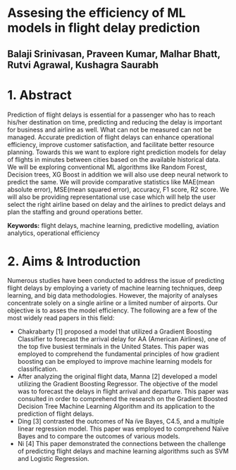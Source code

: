 # **Assesing the efficiency of ML models in flight delay prediction**
## Balaji Srinivasan, Praveen Kumar, Malhar Bhatt, Rutvi Agrawal, Kushagra Saurabh

# **1. Abstract**
Prediction of flight delays is essential for a passenger who has to reach his/her destination on time, predicting and reducing the delay is important for business and airline as well. What can not be measured can not be managed. Accurate prediction of flight delays can enhance operational efficiency, improve customer satisfaction, and facilitate better resource planning. Towards this we want to explore right prediction models for delay of flights in minutes between cities based on the available historical data. We will be exploring conventional ML algorithms like Random Forest, Decision trees, XG Boost in addition we will also use deep neural network to predict the same. We will provide comparative statistics like MAE(mean absolute error), MSE(mean squared error), accuracy, F1 score, R2 score. We will also be providing representational use case which will help the user select the right airline based on delay and the airlines to predict delays and plan the staffing and ground operations better. 

**Keywords:** flight delays, machine learning, predictive modelling, aviation analytics, operational efficiency

# **2. Aims & Introduction**

Numerous studies have been conducted to address the issue of predicting flight delays by employing a variety of machine learning techniques, deep learning, and big data methodologies. However, the majority of analyses concentrate solely on a single airline or a limited number of airports. Our objective is to asses the model efficiency. The following are a few of the most widely read papers in this field:


- Chakrabarty [1] proposed a model that utilized a Gradient Boosting Classifier to forecast the arrival delay for AA (American Airlines), one of the top five busiest terminals in the United States. This paper was employed to comprehend the fundamental principles of how gradient boosting can be employed to improve machine learning models for classification.
- After analyzing the original flight data, Manna [2] developed a model utilizing the Gradient Boosting Regressor. The objective of the model was to forecast the delays in flight arrival and departure. This paper was consulted in order to comprehend the research on the Gradient Boosted Decision Tree Machine Learning Algorithm and its application to the prediction of flight delays.
- Ding [3] contrasted the outcomes of Na ̈ıve Bayes, C4.5, and a multiple linear regression model. This paper was employed to comprehend Naïve Bayes and to compare the outcomes of various models.
- Ni [4] This paper demonstrated the connections between the challenge of predicting flight delays and machine learning algorithms such as SVM and Logistic Regression.

  

